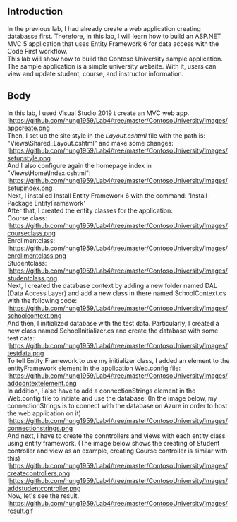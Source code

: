 ## Introduction
In the previous lab, I had already create a web application creating databasse first. Therefore, in this lab, I will learn how to build an ASP.NET MVC 5 application that uses Entity Framework 6 for data access with the Code First workflow. </br>
This lab will show how to build the Contoso University sample application. The sample application is a simple university website. With it, users can view and update student, course, and instructor information.
## Body
In this lab, I used Visual Studio 2019 t create an MVC web app. </br>
!https://github.com/hung1959/Lab4/tree/master/ContosoUniversity/Images/appcreate.png </br>
Then, I set up the site style in the _Layout.cshtml_ file with the path is: "Views\Shared\_Layout.cshtml" and make some changes: </br>
!https://github.com/hung1959/Lab4/tree/master/ContosoUniversity/Images/setupstyle.png </br>
And I also configure again the homepage index in "Views\Home\Index.cshtml": </br>
!https://github.com/hung1959/Lab4/tree/master/ContosoUniversity/Images/setupindex.png </br>
Next, I installed Install Entity Framework 6 with the command: 'Install-Package EntityFramework' </br>
After that, I created the entity classes for the application: </br>
Course class: !https://github.com/hung1959/Lab4/tree/master/ContosoUniversity/Images/courseclass.png </br>
Enrollmentclass: !https://github.com/hung1959/Lab4/tree/master/ContosoUniversity/Images/enrollmentclass.png </br>
Studentclass: !https://github.com/hung1959/Lab4/tree/master/ContosoUniversity/Images/studentclass.png </br>
Next, I created the database context by adding a new folder named DAL (Data Access Layer) and add a new class in there named SchoolContext.cs with the following code: </br>
!https://github.com/hung1959/Lab4/tree/master/ContosoUniversity/Images/schoolcontext.png </br>
And then, I initialized database with the test data. Particularly, I created a new class named SchoolInitializer.cs and create the database with some test data: </br>
!https://github.com/hung1959/Lab4/tree/master/ContosoUniversity/Images/testdata.png </br>
To tell Entity Framework to use my initializer class, I added an element to the entityFramework element in the application Web.config file: </br>
!https://github.com/hung1959/Lab4/tree/master/ContosoUniversity/Images/addcontextelement.png </br>
In addition, I also have to add a connectionStrings element in the Web.config file to initiate and use the database: (In the image below, my connectionStrings is to connect with the database on Azure in order to host the web application on it) </br>
!https://github.com/hung1959/Lab4/tree/master/ContosoUniversity/Images/connectionstrings.png </br>
And next, I have to create the conntrollers and views with each entity class using entity framework. (The image below shows the creating of Student controller and view as an example, creating Course controller is similar with this) </br>
!https://github.com/hung1959/Lab4/tree/master/ContosoUniversity/Images/createcontrollers.png </br>
!https://github.com/hung1959/Lab4/tree/master/ContosoUniversity/Images/addstudentcontroller.png </br>
Now, let's see the result. </br>
!https://github.com/hung1959/Lab4/tree/master/ContosoUniversity/Images/result.gif </br>

